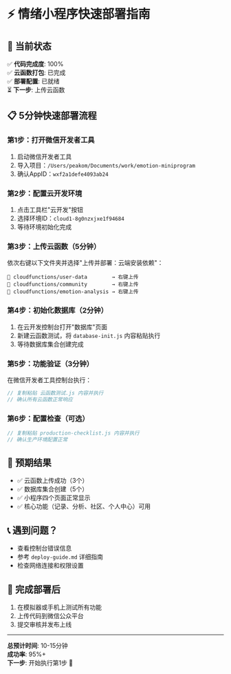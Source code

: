 # ⚡ 情绪小程序快速部署指南

## 🎯 当前状态
✅ **代码完成度**: 100%  
✅ **云函数打包**: 已完成  
✅ **部署配置**: 已就绪  
⏳ **下一步**: 上传云函数  

## 📋 5分钟快速部署流程

### 第1步：打开微信开发者工具
1. 启动微信开发者工具
2. 导入项目：`/Users/peakom/Documents/work/emotion-miniprogram`
3. 确认AppID：`wxf2a1defe4093ab24`

### 第2步：配置云开发环境
1. 点击工具栏"云开发"按钮
2. 选择环境ID：`cloud1-8g0nzxjxe1f94684`
3. 等待环境初始化完成

### 第3步：上传云函数（5分钟）
依次右键以下文件夹并选择"上传并部署：云端安装依赖"：
```
📁 cloudfunctions/user-data        → 右键上传
📁 cloudfunctions/community        → 右键上传  
📁 cloudfunctions/emotion-analysis → 右键上传
```

### 第4步：初始化数据库（2分钟）
1. 在云开发控制台打开"数据库"页面
2. 新建云函数测试，将 `database-init.js` 内容粘贴执行
3. 等待数据库集合创建完成

### 第5步：功能验证（3分钟）
在微信开发者工具控制台执行：
```javascript
// 复制粘贴 云函数测试.js 内容并执行
// 确认所有云函数正常响应
```

### 第6步：配置检查（可选）
```javascript
// 复制粘贴 production-checklist.js 内容并执行
// 确认生产环境配置正常
```

## 🚀 预期结果
- ✅ 云函数上传成功（3个）
- ✅ 数据库集合创建（5个）
- ✅ 小程序四个页面正常显示
- ✅ 核心功能（记录、分析、社区、个人中心）可用

## 📞 遇到问题？
- 查看控制台错误信息
- 参考 `deploy-guide.md` 详细指南
- 检查网络连接和权限设置

## 🎉 完成部署后
1. 在模拟器或手机上测试所有功能
2. 上传代码到微信公众平台
3. 提交审核并发布上线

---

**总预计时间**: 10-15分钟  
**成功率**: 95%+  
**下一步**: 开始执行第1步 🚀